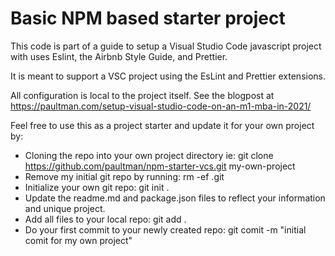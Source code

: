# Basic NPM based starter project
This code is part of a guide to setup a Visual Studio Code javascript project with uses Eslint, the Airbnb Style Guide, and Prettier.

It is meant to support a VSC project using the EsLint and Prettier extensions.

All configuration is local to the project itself.
See the blogpost at https://paultman.com/setup-visual-studio-code-on-an-m1-mba-in-2021/

Feel free to use this as a project starter and update it for your own project by:
- Cloning the repo into your own project directory
ie: git clone https://github.com/paultman/npm-starter-vcs.git  my-own-project
- Remove my initial git repo by running: rm -ef .git
- Initialize your own git repo: git init .
- Update the readme.md and package.json files to reflect your information and unique project.
- Add all files to your local repo: git add .
- Do your first commit to your newly created repo: git comit -m "initial comit for my own project"